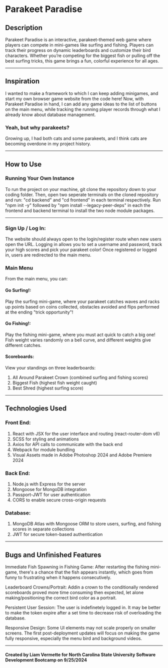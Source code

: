 # Parakeet Paradise
## Description
Parakeet Paradise is an interactive, parakeet-themed web game where players can compete in mini-games like surfing and fishing. Players can track their progress on dynamic leaderboards and customize their bird characters. Whether you’re competing for the biggest fish or pulling off the best surfing tricks, this game brings a fun, colorful experience for all ages.

---

## Inspiration
I wanted to make a framework to which I can keep adding minigames, and start my own browser game website from the code here! Now, with Parakeet Paradise in hand, I can add any game ideas to the list of buttons on the main menu, while tracking the running player records through what I already know about database management.

### Yeah, but why parakeets?
Growing up, I had both cats and some parakeets, and I think cats are becoming overdone in my project history.

---

## How to Use
### Running Your Own Instance
To run the project on your machine, git clone the repository down to your coding folder. Then, open two seperate terminals on the cloned repository and run: "cd backend" and "cd frontend" in each terminal respectively. Run "npm init -y" followed by "npm install --legacy-peer-deps" in each the frontend and backend terminal to install the two node module packages.

---

### Sign Up / Log In:
The website should always open to the login/register route when new users open the URL. Logging in allows you to set a username and password, track your high scores and pick your parakeet color! Once registered or logged in, users are redirected to the main menu.

### Main Menu

From the main menu, you can:
#### Go Surfing!: 
Play the surfing mini-game, where your parakeet catches waves and racks up points based on coins collected, obstacles avoided and flips performed at the ending "trick opportunity"!
#### Go Fishing!: 
Play the fishing mini-game, where you must act quick to catch a big one! Fish weight varies randomly on a bell curve, and different weights give different catches.
#### Scoreboards: 
View your standings on three leaderboards:
1. All Around Parakeet Crown (combined surfing and fishing scores)
2. Biggest Fish (highest fish weight caught)
3. Best Shred (highest surfing score)

---

## Technologies Used
### Front End:

1. React with JSX for the user interface and routing (react-router-dom v6)
2. SCSS for styling and animations
3. Axios for API calls to communicate with the back end
4. Webpack for module bundling
5. Visual Assets made in Adobe Photoshop 2024 and Adobe Premiere 2024

### Back End:

1. Node.js with Express for the server
2. Mongoose for MongoDB integration
3. Passport-JWT for user authentication
4. CORS to enable secure cross-origin requests

### Database:

1. MongoDB Atlas with Mongoose ORM to store users, surfing, and fishing scores in separate collections
2. JWT for secure token-based authentication

---

## Bugs and Unfinished Features
Immediate Fish Spawning in Fishing Game: After restarting the fishing mini-game, there's a chance that the fish appears instantly, which goes from funny to frustrating when it happens consecutively.

Leaderboard Crowns/Portrait: Addin a crown to the conditionally rendered scoreboards proved more time consuming then expected, let alone making/positioning the correct bird color as a portrait.

Persistent User Session: The user is indefinetely logged in. It may be better to make the token expire after a set time to decrease risk of overloading the database.

Responsive Design: Some UI elements may not scale properly on smaller screens. The first post-deployment updates will focus on making the game fully responsive, especially the menu bird and background videos.

---

#### Created by Liam Vermette for North Carolina State University Software Development Bootcamp on 9/25/2024